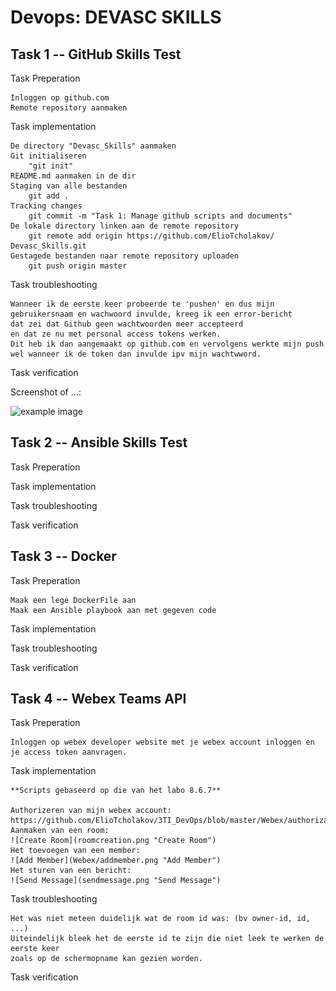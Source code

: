 Devops: DEVASC SKILLS
============

Task 1 -- GitHub Skills Test
------------

Task Preperation

    Inloggen op github.com
    Remote repository aanmaken
    
Task implementation

    De directory "Devasc_Skills" aanmaken
    Git initialiseren
        "git init"
    README.md aanmaken in de dir
    Staging van alle bestanden
        git add .
    Tracking changes
        git commit -m "Task 1: Manage github scripts and documents"
    De lokale directory linken aan de remote repository
        git remote add origin https://github.com/ElioTcholakov/  Devasc_Skills.git
    Gestagede bestanden naar remote repository uploaden
        git push origin master

Task troubleshooting

    Wanneer ik de eerste keer probeerde te 'pushen' en dus mijn
    gebruikersnaam en wachwoord invulde, kreeg ik een error-bericht
    dat zei dat Github geen wachtwoorden meer accepteerd
    en dat ze nu met personal access tokens werken.
    Dit heb ik dan aangemaakt op github.com en vervolgens werkte mijn push
    wel wanneer ik de token dan invulde ipv mijn wachtwword.

Task verification



Screenshot of ...:

![example image](example-image.jpg "An exemplary image")



Task 2 -- Ansible Skills Test
------------

Task Preperation


    
Task implementation

    

Task troubleshooting



Task verification

Task 3 -- Docker
------------

Task Preperation

    Maak een lege DockerFile aan
    Maak een Ansible playbook aan met gegeven code
    
Task implementation

    

Task troubleshooting



Task verification

Task 4 -- Webex Teams API
------------

Task Preperation

    Inloggen op webex developer website met je webex account inloggen en je access token aanvragen.
    
Task implementation

    **Scripts gebaseerd op die van het labo 8.6.7**
    
    Authorizeren van mijn webex account:
    https://github.com/ElioTcholakov/3TI_DevOps/blob/master/Webex/authorization.png
    Aanmaken van een room:
    ![Create Room](roomcreation.png "Create Room")
    Het toevoegen van een member:
    ![Add Member](Webex/addmember.png "Add Member")
    Het sturen van een bericht:
    ![Send Message](sendmessage.png "Send Message")

Task troubleshooting

    Het was niet meteen duidelijk wat de room id was: (bv owner-id, id, ...)
    Uiteindelijk bleek het de eerste id te zijn die niet leek te werken de eerste keer
    zoals op de schermopname kan gezien worden.

Task verification
